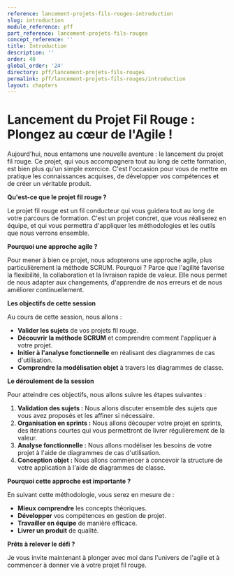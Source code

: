 ```yaml
---
reference: lancement-projets-fils-rouges-introduction
slug: introduction
module_reference: pff
part_reference: lancement-projets-fils-rouges
concept_reference: ''
title: Introduction
description: ''
order: 40
global_order: '24'
directory: pff/lancement-projets-fils-rouges
permalink: pff/lancement-projets-fils-rouges/introduction
layout: chapters
---
```


# Lancement du Projet Fil Rouge : Plongez au cœur de l'Agile ! 

Aujourd'hui, nous entamons une nouvelle aventure : le lancement du projet fil rouge. Ce projet, qui vous accompagnera tout au long de cette formation, est bien plus qu'un simple exercice. C'est l'occasion pour vous de mettre en pratique les connaissances acquises, de développer vos compétences et de créer un véritable produit.

**Qu'est-ce que le projet fil rouge ?**

Le projet fil rouge est un fil conducteur qui vous guidera tout au long de votre parcours de formation. C'est un projet concret, que vous réaliserez en équipe, et qui vous permettra d'appliquer les méthodologies et les outils que nous verrons ensemble. 

**Pourquoi une approche agile ?**

Pour mener à bien ce projet, nous adopterons une approche agile, plus particulièrement la méthode SCRUM. Pourquoi ? Parce que l'agilité favorise la flexibilité, la collaboration et la livraison rapide de valeur. Elle nous permet de nous adapter aux changements, d'apprendre de nos erreurs et de nous améliorer continuellement.

**Les objectifs de cette session**

Au cours de cette session, nous allons :
* **Valider les sujets** de vos projets fil rouge.
* **Découvrir la méthode SCRUM** et comprendre comment l'appliquer à votre projet.
* **Initier à l'analyse fonctionnelle** en réalisant des diagrammes de cas d'utilisation.
* **Comprendre la modélisation objet** à travers les diagrammes de classe.

**Le déroulement de la session**

Pour atteindre ces objectifs, nous allons suivre les étapes suivantes :
1. **Validation des sujets :** Nous allons discuter ensemble des sujets que vous avez proposés et les affiner si nécessaire.
2. **Organisation en sprints :** Nous allons découper votre projet en sprints, des itérations courtes qui vous permettront de livrer régulièrement de la valeur.
3. **Analyse fonctionnelle :** Nous allons modéliser les besoins de votre projet à l'aide de diagrammes de cas d'utilisation.
4. **Conception objet :** Nous allons commencer à concevoir la structure de votre application à l'aide de diagrammes de classe.

**Pourquoi cette approche est importante ?**

En suivant cette méthodologie, vous serez en mesure de :
* **Mieux comprendre** les concepts théoriques.
* **Développer** vos compétences en gestion de projet.
* **Travailler en équipe** de manière efficace.
* **Livrer un produit** de qualité.

**Prêts à relever le défi ?**

Je vous invite maintenant à plonger avec moi dans l'univers de l'agile et à commencer à donner vie à votre projet fil rouge. 

